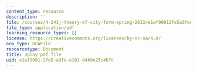 ```yaml
---
content_type: resource
description: ''
file: /courses/4-241j-theory-of-city-form-spring-2013/e1ef90012fe5a3fee10104b9e25c4b7c_q485E0u9Kjk.pdf
file_type: application/pdf
learning_resource_types: []
license: https://creativecommons.org/licenses/by-nc-sa/4.0/
ocw_type: OCWFile
resourcetype: Document
title: 3play pdf file
uid: e1ef9001-2fe5-a3fe-e101-04b9e25c4b7c
---
```

